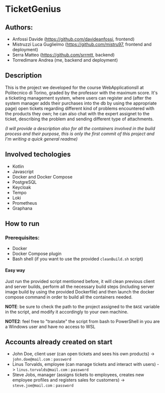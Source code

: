 # TicketGenius
## Authors:
- Anfossi Davide (https://github.com/davideanfossi, frontend)
- Mistruzzi Luca Guglielmo (https://github.com/mistru97, frontend and deployment)
- Serra Matteo (https://github.com/srrmtt, backend)
- Torredimare Andrea (me, backend and deployment)

## Description
This is the project we developed for the course WebApplicationsII at Politecnico di Torino, graded by the professor with the maximum score. It's a ticketing management system, where users can register and (after the system manager adds their purchases into the db by using the appropriate page) open tickets regarding different kind of problems encountered with the products they own; he can also chat with the expert assignet to the ticket, describing the problem and sending different type of attachments.

*(I will provide a description also for all the containers involved in the build process and their purpose, this is only the first commit of this project and I'm writing a quick general readme)*

## Involved techologies
- Kotlin
- Javascript
- Docker and Docker Compose
- PostgreSQL
- Keycloak
- Tempo
- Loki
- Prometheus
- Graphana

## How to run 
### Prerequisites:
- Docker
- Docker Compose plugin
- Bash shell (if you want to use the provided `cleanBuild.sh` script)

#### Easy way
Just run the provided script mentioned before, it will clean previous client and server builds, perform all the necessary build steps (including server image build by using the provided Dockerfile) and then launch the docker compose command in order to build all the containers needed.

**NOTE**: be sure to check the path to the project assigned to the `BASE` variable in the script, and modify it accordingly to your own machine.

**NOTE2**: feel free to "translate" the script from bash to PowerShell in you are a Windows user and have no access to WSL


## Accounts already created on start
- John Doe, client user (can open tickets and sees his own products) -> `john.doe@mail.com` : `password`
- Linus Torvalds, employee (can manage tickets and interact with users) -> `linus.torvalds@mail.com` : `password`
- Steve Jobs, manager (assigns tickets to employees, creates new employee profiles and registers sales for customers) -> `steve.joe@mail.com` : `password`

